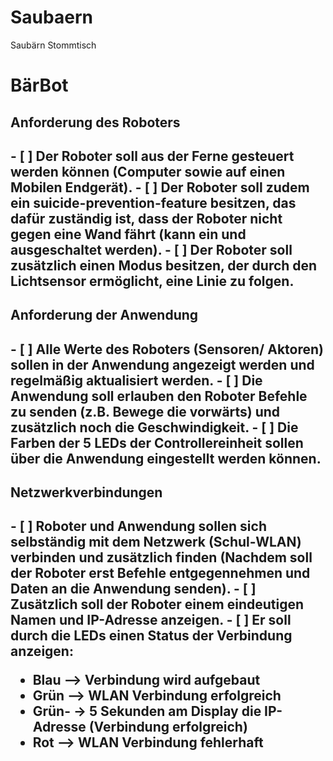 # Saubaern
Saubärn Stommtisch
<h1>BärBot</h1>

<h2>Anforderung des Roboters<h2>
- [ ] Der Roboter soll aus der Ferne gesteuert werden können (Computer sowie auf einen Mobilen Endgerät). 
- [ ] Der Roboter soll zudem ein suicide-prevention-feature besitzen, das dafür zuständig ist, dass der Roboter nicht gegen eine Wand fährt (kann ein und ausgeschaltet werden). 
- [ ] Der Roboter soll zusätzlich einen Modus besitzen, der durch den Lichtsensor ermöglicht, eine Linie zu folgen. 

<h2>Anforderung der Anwendung<h2> 
- [ ] Alle Werte des Roboters (Sensoren/ Aktoren) sollen in der Anwendung angezeigt werden und regelmäßig aktualisiert werden. 
- [ ] Die Anwendung soll erlauben den Roboter Befehle zu senden (z.B. Bewege die vorwärts) und zusätzlich noch die Geschwindigkeit. 
- [ ] Die Farben der 5 LEDs der Controllereinheit sollen über die Anwendung eingestellt werden können. 

<h2>Netzwerkverbindungen<h2>  
- [ ] Roboter und Anwendung sollen sich selbständig mit dem Netzwerk (Schul-WLAN) verbinden und zusätzlich finden (Nachdem soll der Roboter erst Befehle entgegennehmen und Daten an die Anwendung senden). 
- [ ] Zusätzlich soll der Roboter einem eindeutigen Namen und IP-Adresse anzeigen. 
- [ ] Er soll durch die LEDs einen Status der Verbindung anzeigen: 

- Blau --> Verbindung wird aufgebaut 
- Grün --> WLAN Verbindung erfolgreich 
- Grün- -> 5 Sekunden am Display die IP-Adresse (Verbindung erfolgreich) 
- Rot --> WLAN Verbindung fehlerhaft 

 

